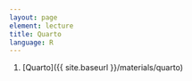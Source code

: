 ```yaml
---
layout: page
element: lecture
title: Quarto
language: R
---
```


1. [Quarto]({{ site.baseurl }}/materials/quarto)
